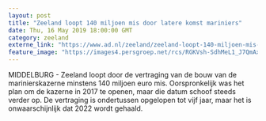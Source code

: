 ```yaml
---
layout: post
title: "Zeeland loopt 140 miljoen mis door latere komst mariniers"
date: Thu, 16 May 2019 18:00:00 GMT
category: zeeland
externe_link: "https://www.ad.nl/zeeland/zeeland-loopt-140-miljoen-mis-door-latere-komst-mariniers~a763c29f/"
feature_image: "https://images4.persgroep.net/rcs/RGKVsh-SdhMeL1_J7QmAxHy6BIc/diocontent/142883990/_fitwidth/400/?appId=21791a8992982cd8da851550a453bd7f&quality=0.7"
---
```


MIDDELBURG - Zeeland loopt door de vertraging van de bouw van de marinierskazerne minstens 140 miljoen euro mis. Oorspronkelijk was het plan om de kazerne in 2017 te openen, maar die datum schoof steeds verder op. De vertraging is ondertussen opgelopen tot vijf jaar, maar het is onwaarschijnlijk dat 2022 wordt gehaald.
